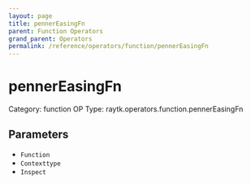 ```yaml
---
layout: page
title: pennerEasingFn
parent: Function Operators
grand_parent: Operators
permalink: /reference/operators/function/pennerEasingFn
---
```


# pennerEasingFn

Category: function
OP Type: raytk.operators.function.pennerEasingFn



## Parameters

* `Function`
* `Contexttype`
* `Inspect`
